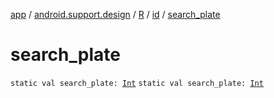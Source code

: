 [app](../../../index.md) / [android.support.design](../../index.md) / [R](../index.md) / [id](index.md) / [search_plate](./search_plate.md)

# search_plate

`static val search_plate: `[`Int`](https://kotlinlang.org/api/latest/jvm/stdlib/kotlin/-int/index.html)
`static val search_plate: `[`Int`](https://kotlinlang.org/api/latest/jvm/stdlib/kotlin/-int/index.html)